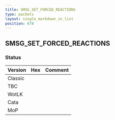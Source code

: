 ```yaml
---
title: SMSG_SET_FORCED_REACTIONS
type: packets
layout: single_markdown_in_list
position: 678
---
```


## SMSG_SET_FORCED_REACTIONS

### Status

Version | Hex | Comment
---------- | ---------- | ---------- 
Classic |  |  
TBC |  |  
WotLK |  |  
Cata |  |  
MoP |  |  